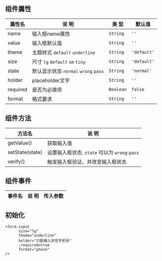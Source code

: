 ## 组件属性

| 属性名      | 说 明         | 类 型 |默认值  |
| ------------- |-----------|------| -----|
| name | 输入框name属性 | `String` | `''` |
| value | 输入框默认值 | `String` | `''` |
| theme | 主题样式 `default` `underline` | `String` | `'default'` |
| size | 尺寸 `lg` `default` `sm` `tiny` | `String` | `'default'` |
| state | 默认显示状态 `normal` `wrong` `pass` | `String` | `'normal'` |
| holder | placeholder文字      | `String`  | `''`  |
| required | 是否为必填项  | `Boolean`  | `false` |
| format | 格式要求  | `String` | `''` |
## 组件方法

| 方法名 | 说 明 |
|-------|-------|
| getValue() | 获取输入值 |
| setState(state) | 设置输入框状态, `state` 可以为 `wrong` `pass`|
| verify() | 触发输入框验证，并改变输入框状态  |

## 组件事件

| 事件名 | 说 明 | 传入参数 |
|-------|----------|----|




## 初始化

```
<form-input
      size="lg"
      theme="underline"
      holder="只能输入非空手机号"
      :required=true
      format="phone"
/>
```
